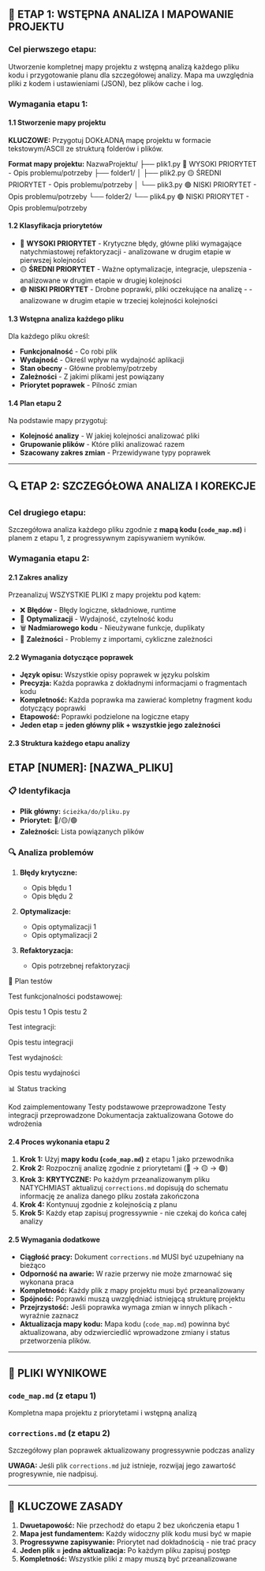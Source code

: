 ## 🔄 ETAP 1: WSTĘPNA ANALIZA I MAPOWANIE PROJEKTU

### Cel pierwszego etapu:

Utworzenie kompletnej mapy projektu z wstępną analizą każdego pliku kodu i przygotowanie planu dla szczegółowej analizy. Mapa ma uwzględnia pliki z kodem i ustawieniami (JSON), bez plików cache i log.

### Wymagania etapu 1:

#### 1.1 Stworzenie mapy projektu

**KLUCZOWE:** Przygotuj DOKŁADNĄ mapę projektu w formacie tekstowym/ASCII ze strukturą folderów i plików.

**Format mapy projektu:**
NazwaProjektu/
├── plik1.py 🔴 WYSOKI PRIORYTET - Opis problemu/potrzeby
├── folder1/
│ ├── plik2.py 🟡 ŚREDNI PRIORYTET - Opis problemu/potrzeby
│ └── plik3.py 🟢 NISKI PRIORYTET - Opis problemu/potrzeby
└── folder2/
└── plik4.py 🟢 NISKI PRIORYTET - Opis problemu/potrzeby

#### 1.2 Klasyfikacja priorytetów

- 🔴 **WYSOKI PRIORYTET** - Krytyczne błędy, główne pliki wymagające natychmiastowej refaktoryzacji - analizowane w drugim etapie w pierwszej kolejności
- 🟡 **ŚREDNI PRIORYTET** - Ważne optymalizacje, integracje, ulepszenia - analizowane w drugim etapie w drugiej kolejności
- 🟢 **NISKI PRIORYTET** - Drobne poprawki, pliki oczekujące na analizę - - analizowane w drugim etapie w trzeciej kolejności kolejności

#### 1.3 Wstępna analiza każdego pliku

Dla każdego pliku określ:

- **Funkcjonalność** - Co robi plik
- **Wydajność** - Określ wpływ na wydajność aplikacji
- **Stan obecny** - Główne problemy/potrzeby
- **Zależności** - Z jakimi plikami jest powiązany
- **Priorytet poprawek** - Pilność zmian

#### 1.4 Plan etapu 2

Na podstawie mapy przygotuj:

- **Kolejność analizy** - W jakiej kolejności analizować pliki
- **Grupowanie plików** - Które pliki analizować razem
- **Szacowany zakres zmian** - Przewidywane typy poprawek

---

## 🔍 ETAP 2: SZCZEGÓŁOWA ANALIZA I KOREKCJE

### Cel drugiego etapu:

Szczegółowa analiza każdego pliku zgodnie z **mapą kodu (`code_map.md`)** i planem z etapu 1, z progressywnym zapisywaniem wyników.

### Wymagania etapu 2:

#### 2.1 Zakres analizy

Przeanalizuj WSZYSTKIE PLIKI z mapy projektu pod kątem:

- ❌ **Błędów** - Błędy logiczne, składniowe, runtime
- 🔧 **Optymalizacji** - Wydajność, czytelność kodu
- 🗑️ **Nadmiarowego kodu** - Nieużywane funkcje, duplikaty
- 🔗 **Zależności** - Problemy z importami, cykliczne zależności

#### 2.2 Wymagania dotyczące poprawek

- **Język opisu:** Wszystkie opisy poprawek w języku polskim
- **Precyzja:** Każda poprawka z dokładnymi informacjami o fragmentach kodu
- **Kompletność:** Każda poprawka ma zawierać kompletny fragment kodu dotyczący poprawki
- **Etapowość:** Poprawki podzielone na logiczne etapy
- **Jeden etap = jeden główny plik + wszystkie jego zależności**

#### 2.3 Struktura każdego etapu analizy

## ETAP [NUMER]: [NAZWA_PLIKU]

### 📋 Identyfikacja

- **Plik główny:** `ścieżka/do/pliku.py`
- **Priorytet:** 🔴/🟡/🟢
- **Zależności:** Lista powiązanych plików

### 🔍 Analiza problemów

1. **Błędy krytyczne:**

   - Opis błędu 1
   - Opis błędu 2

2. **Optymalizacje:**

   - Opis optymalizacji 1
   - Opis optymalizacji 2

3. **Refaktoryzacja:**
   - Opis potrzebnej refaktoryzacji

🧪 Plan testów

Test funkcjonalności podstawowej:

Opis testu 1
Opis testu 2

Test integracji:

Opis testu integracji

Test wydajności:

Opis testu wydajności

📊 Status tracking

Kod zaimplementowany
Testy podstawowe przeprowadzone
Testy integracji przeprowadzone
Dokumentacja zaktualizowana
Gotowe do wdrożenia

#### 2.4 Proces wykonania etapu 2

1. **Krok 1:** Użyj **mapy kodu (`code_map.md`)** z etapu 1 jako przewodnika
2. **Krok 2:** Rozpocznij analizę zgodnie z priorytetami (🔴 → 🟡 → 🟢)
3. **Krok 3:** **KRYTYCZNE:** Po każdym przeanalizowanym pliku NATYCHMIAST aktualizuj `corrections.md` dopisują do schematu informację ze analiza danego pliku została zakończona
4. **Krok 4:** Kontynuuj zgodnie z kolejnością z planu
5. **Krok 5:** Każdy etap zapisuj progressywnie - nie czekaj do końca całej analizy

#### 2.5 Wymagania dodatkowe

- **Ciągłość pracy:** Dokument `corrections.md` MUSI być uzupełniany na bieżąco
- **Odporność na awarie:** W razie przerwy nie może zmarnować się wykonana praca
- **Kompletność:** Każdy plik z mapy projektu musi być przeanalizowany
- **Spójność:** Poprawki muszą uwzględniać istniejącą strukturę projektu
- **Przejrzystość:** Jeśli poprawka wymaga zmian w innych plikach - wyraźnie zaznacz
- **Aktualizacja mapy kodu:** Mapa kodu (`code_map.md`) powinna być aktualizowana, aby odzwierciedlić wprowadzone zmiany i status przetworzenia plików.

---

## 📁 PLIKI WYNIKOWE

### `code_map.md` (z etapu 1)

Kompletna mapa projektu z priorytetami i wstępną analizą

### `corrections.md` (z etapu 2)

Szczegółowy plan poprawek aktualizowany progressywnie podczas analizy

**UWAGA:** Jeśli plik `corrections.md` już istnieje, rozwijaj jego zawartość progresywnie, nie nadpisuj.

---

## 🎯 KLUCZOWE ZASADY

1. **Dwuetapowość:** Nie przechodź do etapu 2 bez ukończenia etapu 1
2. **Mapa jest fundamentem:** Każdy widoczny plik kodu musi być w mapie
3. **Progressywne zapisywanie:** Priorytet nad dokładnością - nie trać pracy
4. **Jeden plik = jedna aktualizacja:** Po każdym pliku zapisuj postęp
5. **Kompletność:** Wszystkie pliki z mapy muszą być przeanalizowane

```

```

